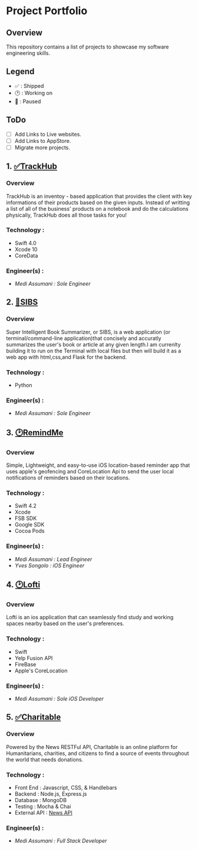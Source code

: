 # Project Portfolio

## Overview
This repository contains a list of projects to showcase my software engineering skills.

## Legend 

* ✅ : Shipped
* 🕑 : Working on
* 🚩 : Paused 

## ToDo
- [ ] Add Links to Live websites.
- [ ] Add Links to AppStore.
- [ ] Migrate more projects.

## 1. <a href = "https://github.com/MediBoss/TrackHub" >✅TrackHub</a> 

### Overview
TrackHub is an inventoy - based application that provides the client with key informations of their products based on the given inputs. Instead of writting a list of all of the business' products on a notebook and do the calculations physically, TrackHub does all those tasks for you!

### Technology : 

* Swift 4.0
* Xcode 10
* CoreData

### Engineer(s) :

* <i>Medi Assumani : Sole Engineer</i>

## 2. <a href = "https://github.com/MediBoss/SIBS" >🚩SIBS</a> 

### Overview
Super Intelligent Book Summarizer, or SIBS, is a web application (or terminal/command-line application)that concisely and accuratly summarizes the user's book or article at any given length.I am currenlty building it to run on the Terminal with local files but then will build it as a web app with html,css,and Flask for the backend.

### Technology : 

* Python

### Engineer(s) :

* <i>Medi Assumani : Sole Engineer</i>


## 3. <a href = "https://github.com/yveslym/remindMe" >🕑RemindMe</a> 

### Overview

Simple, Lightweight, and easy-to-use iOS location-based reminder app that uses apple's geofencing and CoreLocation Api to send the user local notifications of reminders based on their locations.

### Technology : 
* Swift 4.2 
* Xcode
* FSB SDK
* Google SDK
* Cocoa Pods

### Engineer(s) :

* <i>Medi Assumani : Lead Engineer</i>
* <i>Yves Songolo : iOS Engineer</i>


## 4. <a href = "https://github.com/MediBoss/Lofti" >🕑Lofti</a> 

### Overview


Lofti is an ios application that can seamlessly find study and working spaces nearby based on the user's preferences.

### Technology : 

* Swift
* Yelp Fusion API
* FireBase
* Apple's CoreLocation

### Engineer(s) :

* <i>Medi Assumani : Sole iOS Developer</i>


## 5. <a href = "https://github.com/MediBoss/Charitable" >✅Charitable</a> 

### Overview

Powered by the News RESTFul API, Charitable is an online platform for Humanitarians, charities, and citizens to find a source of events throughout the world that needs donations.


### Technology : 

* Front End : Javascript, CSS, & Handlebars
* Backend : Node.js, Express.js
* Database : MongoDB
* Testing : Mocha & Chai
* External API : <a href = "https://newsapi.org/" >News API</a> 

### Engineer(s) :

* <i>Medi Assumani : Full Stack Developer</i>
